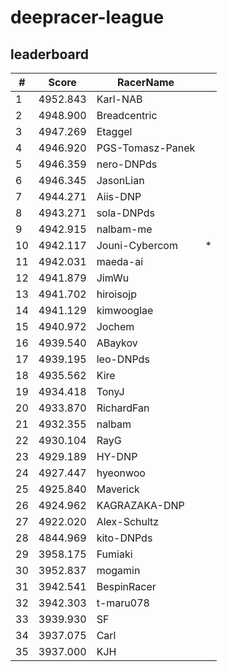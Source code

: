 # deepracer-league

## leaderboard

<!-- leaderboard -->
| # | Score | RacerName |   |
| - | ----- | --------- | - |
| 1 | 4952.843 | Karl-NAB | |
| 2 | 4948.900 | Breadcentric | |
| 3 | 4947.269 | Etaggel | |
| 4 | 4946.920 | PGS-Tomasz-Panek | |
| 5 | 4946.359 | nero-DNPds | |
| 6 | 4946.345 | JasonLian | |
| 7 | 4944.271 | Aiis-DNP | |
| 8 | 4943.271 | sola-DNPds | |
| 9 | 4942.915 | nalbam-me | |
| 10 | 4942.117 | Jouni-Cybercom | * |
| 11 | 4942.031 | maeda-ai | |
| 12 | 4941.879 | JimWu | |
| 13 | 4941.702 | hiroisojp | |
| 14 | 4941.129 | kimwooglae | |
| 15 | 4940.972 | Jochem | |
| 16 | 4939.540 | ABaykov | |
| 17 | 4939.195 | leo-DNPds | |
| 18 | 4935.562 | Kire | |
| 19 | 4934.418 | TonyJ | |
| 20 | 4933.870 | RichardFan | |
| 21 | 4932.355 | nalbam | |
| 22 | 4930.104 | RayG | |
| 23 | 4929.189 | HY-DNP | |
| 24 | 4927.447 | hyeonwoo | |
| 25 | 4925.840 | Maverick | |
| 26 | 4924.962 | KAGRAZAKA-DNP | |
| 27 | 4922.020 | Alex-Schultz | |
| 28 | 4844.969 | kito-DNPds | |
| 29 | 3958.175 | Fumiaki | |
| 30 | 3952.837 | mogamin | |
| 31 | 3942.541 | BespinRacer | |
| 32 | 3942.303 | t-maru078 | |
| 33 | 3939.930 | SF | |
| 34 | 3937.075 | Carl | |
| 35 | 3937.000 | KJH | |
